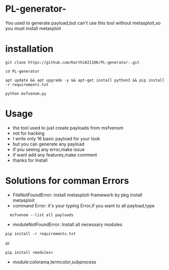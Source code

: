 # PL-generator-
You used to generate payload,but can't use this tool without metasploit,so you must install metasploit 

# installation 
```
git clone https://github.com/Karthi02116K/PL-generator-.git
```
```
cd PL-generator
```
```
apt update && apt upgrade -y && apt-get install python3 && pip install -r requirements.txt
```
```
python msfvenom.py
```
# Usage
- the tool used to just create payloads from msfvenom
- not for hacking
- I write only 16 basic payload for your look
- but you can generate any payload
- if you seeing any error,make issue
- if want add any features,make comment
- thanks for Install
# Solutions for comman Errors 
- FileNotFoundError: install metasploit-framework by pkg install metasploit
- command Error: it's your typing Error,if you want to all payload,type
```
  msfvenom --list all payloads
```
- moduleNotFoundError: Install all necessary modules
```
pip install -r requirements.txt
```
or
```
pip install <modules>
```
- module:colorama,termcolor,subprocess

